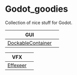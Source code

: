 # Godot_goodies
Collection of nice stuff for Godot.    

|GUI|  |
| --- | --- |
|[DockableContainer](https://github.com/gilzoide/godot-dockable-container)|  |

|VFX|  |
| --- | --- |
|[Effexeer](https://github.com/effekseer/EffekseerForGodot4)| |

